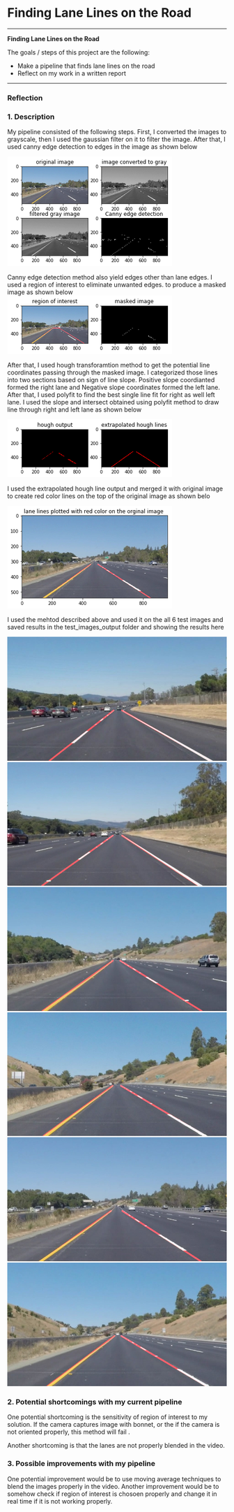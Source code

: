 
# **Finding Lane Lines on the Road** 

---

**Finding Lane Lines on the Road**

The goals / steps of this project are the following:
* Make a pipeline that finds lane lines on the road
* Reflect on my work in  a written report


[//]: # (Image References)

[image1]: ./test_images_output/CannyEdge.png "CannyEdge"
[image2]: ./test_images_output/RegionOfInterest.png "CannyEdge"
[image3]: ./test_images_output/HoughOutputWithExtrapolatedLines.png "HoughOutput"
[image4]: ./test_images_output/LanePlotting.png "LanePlotting"
[image5]: ./test_images_output/solidWhiteCurve.jpg
[image6]: ./test_images_output/solidWhiteRight.jpg
[image7]: ./test_images_output/solidYellowCurve.jpg
[image8]: ./test_images_output/solidYellowCurve2.jpg
[image9]: ./test_images_output/solidYellowLeft.jpg
[image10]: ./test_images_output/whiteCarLaneSwitch.jpg


---

### Reflection

### 1. Description 

My pipeline consisted of the following steps. First, I converted the images to grayscale, then I used the gaussian filter on it to filter the image. After that, I used canny edge detection to edges in the image as shown below

![alt text][image1]

Canny edge detection method also yield edges other than lane edges. I used a region of interest to eliminate unwanted edges. to produce a masked image as shown below
![alt text][image2]

After that, I used hough transforamtion method to get the potential line coordinates passing through the masked image. 
I  categorized those lines into two sections based on sign of line slope. Positive slope coordianted formed the right lane and Negative slope coordinates formed the left lane. After that, I used polyfit to find the best single line fit for  right as well left lane. I used the slope and intersect obtained using polyfit method to draw line through right and left lane as shown below

![alt text][image3]

I used the extrapolated hough line output and merged it with original image to create red color lines on the top of the original image as shown belo 

![alt text][image4]

I used the mehtod described above and used it on the all 6 test images and saved results in the test_images_output folder and showing the results here 

![alt text][image5]![alt text][image6]![alt text][image7]![alt text][image8]![alt text][image9]![alt text][image10]


### 2. Potential shortcomings with my current pipeline

One potential shortcoming is the sensitivity of region of interest to my solution. If the camera captures image with bonnet, or the if the camera is not oriented properly, this method will fail . 

Another shortcoming is that the lanes are not properly blended in the video. 


### 3. Possible improvements with my pipeline

One potential improvement would be to use moving average techniques to blend the images properly in the video. 
Another improvement would be to somehow check if region of interest is chosoen properly and change it in real time if it is not working properly.
